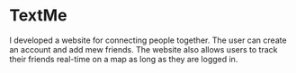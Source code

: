 # TextMe
I developed a website for connecting people together. The user can create an account and add mew friends. The website also allows users to track their friends real-time on a map as long as they are logged in.
